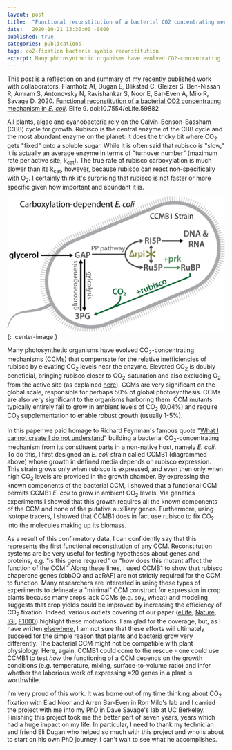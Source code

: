 ```yaml
---
layout: post
title:  "Functional reconstitution of a bacterial CO2 concentrating mechanism"
date:   2020-10-21 13:30:00 -0800
published: true
categories: publications
tags: co2-fixation bacteria synbio reconstitution
excerpt: Many photosynthetic organisms have evolved CO2-concentrating mechanisms (CCMs) that compensate for the relative inefficiencies of rubisco by elevating CO2 levels near the enzyme. Elevated CO2 is doubly beneficial, bringing rubisco closer to CO2-saturation and also excluding O2 from the active site. CCMs are very significant on the global scale, responsible for perhaps 50% of global photosynthesis. CCMs are also very significant to the organisms harboring them. CCM mutants typically entirely fail to grow in ambient levels of CO2 (0.04%) and require CO2 supplementation to enable robust growth.
---
```


This post is a reflection on and summary of my recently published work with collaborators: Flamholz AI, Dugan E, Blikstad C, Gleizer S, Ben-Nissan R, Amram S, Antonovsky N, Ravishankar S, Noor E, Bar-Even A, Milo R, Savage D. 2020. [Functional reconstitution of a bacterial CO2 concentrating mechanism in *E. coli*](https://elifesciences.org/articles/59882). Elife 9. doi:10.7554/eLife.59882

All plants, algae and cyanobacteria rely on the Calvin-Benson-Bassham (CBB) cycle for growth. Rubisco is the central enzyme of the CBB cycle and the most abundant enzyme on the planet: it does the tricky bit where CO<sub>2</sub> gets "fixed" onto a soluble sugar. While it is often said that rubisco is "slow," it is actually an average enzyme in terms of "turnover number" (maximum rate per active site, k<sub>cat</sub>). The true rate of rubisco carboxylation is much slower than its k<sub>cat</sub>, however, because rubisco can react non-specifically with O<sub>2</sub>. I certainly think it's surprising that rubisco is not faster or more specific given how important and abundant it is. 

![Rubisco carboxylation dependent E. coli strain](/assets/ccmb1.png){: .center-image }

Many photosynthetic organisms have evolved CO<sub>2</sub>-concentrating mechanisms (CCMs) that compensate for the relative inefficiencies of rubisco by elevating CO<sub>2</sub> levels near the enzyme. Elevated CO<sub>2</sub> is doubly beneficial, bringing rubisco closer to CO<sub>2</sub>-saturation and also excluding O<sub>2</sub> from the active site (as explained [here](https://www.cell.com/current-biology/pdf/S0960-9822(20)30120-2.pdf)). CCMs are very significant on the global scale, responsible for perhaps 50% of global photosynthesis. CCMs are also very significant to the organisms harboring them: CCM mutants typically entirely fail to grow in ambient levels of CO<sub>2</sub> (0.04%) and require CO<sub>2</sub> supplementation to enable robust growth (usually 1-5%).

In this paper we paid homage to Richard Feynman's famous quote "[What I cannot create I do not understand](https://calisphere.org/item/b3e8d3cb9b8adc01314dba1b1f1fcf84/)" building a bacterial CO<sub>2</sub>-concentrating mechanism from its constituent parts in a non-native host, namely *E. coli*. To do this, I first designed an *E. coli* strain called CCMB1 (diagrammed above) whose growth in defined media depends on rubisco expression. This strain grows only when rubisco is expressed, and even then only when high CO<sub>2</sub> levels are provided in the growth chamber. By expressing the known components of the bacterial CCM, I showed that a functional CCM permits CCMB1 *E. coli* to grow in ambient CO<sub>2</sub> levels. Via genetics experiments I showed that this growth requires all the known components of the CCM and none of the putative auxiliary genes. Furthermore, using isotope tracers, I showed that CCMB1 does in fact use rubisco to fix CO<sub>2</sub> into the molecules making up its biomass. 

As a result of this confirmatory data, I can confidently say that this represents the first functional reconstitution of any CCM. Reconstitution systems are be very useful for testing hypotheses about genes and proteins, e.g. "is this gene required" or "how does this mutant affect the function of the CCM." Along these lines, I used CCMB1 to show that rubisco chaperone genes (cbbOQ and acRAF) are not strictly required for the CCM to function. Many researchers are interested in using these types of experiments to delineate a "minimal" CCM construct for expression in crop plants because many crops lack CCMs (e.g. soy, wheat) and modeling suggests that crop yields could be improved by increasing the efficiency of CO<sub>2</sub> fixation. Indeed, various outlets covering of our paper ([eLife](https://elifesciences.org/articles/64380), [Nature](https://www.nature.com/articles/d41586-020-03037-2), [IGI](https://innovativegenomics.org/news/dave-savage-engineering-carbon-sequestration/), [F1000](https://facultyopinions.com/prime/738034583#793575732)) highlight these motivations. I am glad for the coverage, but, as I have written [elsewhere](https://www.cell.com/current-biology/pdf/S0960-9822(20)30120-2.pdf), I am not sure that these efforts will ultimately succeed for the simple reason that plants and bacteria grow very differently. The bacterial CCM might not be compatible with plant physiology. Here, again, CCMB1 could come to the rescue - one could use CCMB1 to test *how* the functioning of a CCM depends on the growth conditions (e.g. temperature, mixing, surface-to-volume ratio) and infer whether the laborious work of expressing ≈20 genes in a plant is worthwhile.

I'm very proud of this work.  It was borne out of my time thinking about CO<sub>2</sub> fixation with Elad Noor and Arren Bar-Even in Ron Milo's lab and I carried the project with me into my PhD in Dave Savage's lab at UC Berkeley. Finishing this project took me the better part of seven years, years which had a huge impact on my life. In particular, I need to thank my technician and friend Eli Dugan who helped so much with this project and who is about to start on his own PhD journey. I can't wait to see what he accomplishes.